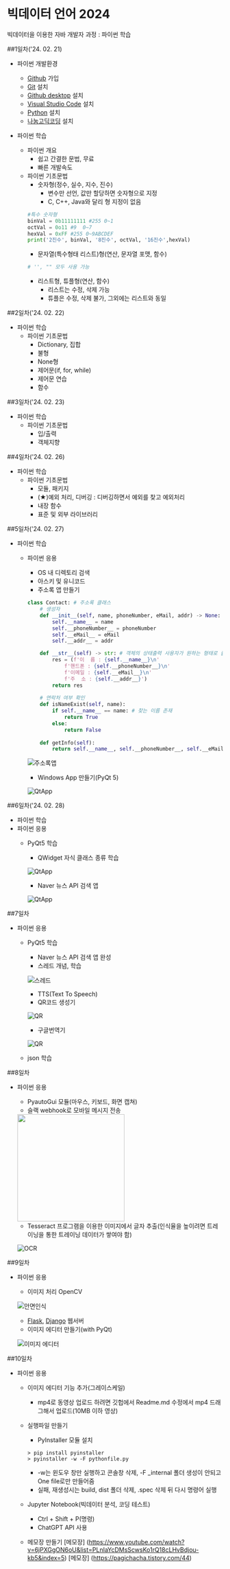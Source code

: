 # 빅데이터 언어 2024
빅데이터을 이용한 자바 개발자 과정 : 파이썬 학습

##1일차('24. 02. 21)
- 파이썬 개발환경
    - [Github](https://github.com/) 가입
    - [Git](https://git-scm.com/) 설치
    - [Github desktop](https://desktop.github.com/) 설치
    - [Visual Studio Code](https://code.visualstudio.com/) 설치
    - [Python](https://www.python.org/) 설치
    - [나눔고딕코딩](https://github.com/naver/nanumfont) 설치

- 파이썬 학습
    - 파이썬 개요
        - 쉽고 간결한 문법, 무료
        - 빠른 개발속도
    - 파이썬 기초문법
        - 숫자형(정수, 실수, 지수, 진수)
            - 변수만 선언, 값만 할당하면 숫자형으로 지정
            - C, C++, Java와 달리 형 지정이 없음
        ```python
        #특수 숫자형
        binVal = 0b11111111 #255 0~1
        octVal = 0o11 #9  0~7
        hexVal = 0xFF #255 0~9ABCDEF
        print('2진수', binVal, '8진수', octVal, '16진수',hexVal)
        ```
        - 문자열(특수형태 리스트)형(연산, 문자열 포맷, 함수)
        ```python
        # '', "" 모두 사용 가능
        ```
        - 리스트형, 튜플형(연산, 함수)
            - 리스트는 수정, 삭제 가능
            - 튜플은 수정, 삭제 불가, 그외에는 리스트와 동일

##2일차('24. 02. 22)
- 파이썬 학습
    - 파이썬 기초문법
        - Dictionary, 집합
        - 불형
        - None형
        - 제어문(if, for, while)
        - 제어문 연습
        - 함수

##3일차('24. 02. 23)
- 파이썬 학습
    - 파이썬 기초문법
        - 입/출력
        - 객체지향

##4일차('24. 02. 26)
- 파이썬 학습
    - 파이썬 기초문법
        - 모듈, 패키지
        - (★)예외 처리, 디버깅 : 디버깅하면서 예외를 찾고 예외처리
        - 내장 함수
        - 표준 및 외부 라이브러리

##5일차('24. 02. 27)
- 파이썬 학습
    - 파이썬 응용
        - OS 내 디렉토리 검색
        - 아스키 및 유니코드
        - 주소록 앱 만들기

        ```python
        class Contact: # 주소록 클래스
            # 생성자
            def __init__(self, name, phoneNumber, eMail, addr) -> None:
                self.__name__ = name
                self.__phoneNumber__ = phoneNumber
                self.__eMail__ = eMail
                self.__addr__ = addr

            def __str__(self) -> str: # 객체의 상태출력 사용자가 원하는 형태로 출력
                res = (f'이  름 : {self.__name__}\n'
                    f'핸드폰 : {self.__phoneNumber__}\n'
                    f'이메일 : {self.__eMail__}\n'
                    f'주  소 : {self.__addr__}')
                return res
                
            # 연락처 여부 확인
            def isNameExist(self, name):
                if self.__name__ == name: # 찾는 이름 존재
                    return True
                else:
                    return False
                
            def getInfo(self):
                return self.__name__, self.__phoneNumber__, self.__eMail__, self.__addr__
        ```

        ![주소록앱](https://raw.githubusercontent.com/vinca0224/JavaBigData2024/main/images/bigdata01.gif)

        - Windows App 만들기(PyQt 5)

        ![QtApp](https://raw.githubusercontent.com/vinca0224/JavaBigData2024/main/images/bigdata02.png)

##6일차('24. 02. 28)
- 파이썬 학습
- 파이썬 응용
    - PyQt5 학습
        - QWidget 자식 클래스 종류 학습

        ![QtApp](https://raw.githubusercontent.com/vinca0224/JavaBigData2024/main/images/bigdata03.png)

        - Naver 뉴스 API 검색 앱

        ![QtApp](https://raw.githubusercontent.com/vinca0224/JavaBigData2024/main/images/bigdata04.png)

##7일차
- 파이썬 응용
     - PyQt5 학습
        - Naver 뉴스 API 검색 앱 완성
        - 스레드 개념, 학습

        ![스레드](https://raw.githubusercontent.com/vinca0224/JavaBigData2024/main/images/bigdata05.png)
            
        - TTS(Text To Speech)
        - QR코드 생성기

         ![QR](https://raw.githubusercontent.com/vinca0224/JavaBigData2024/main/images/bigdata06.png)
            
         - 구글번역기

        ![QR](https://raw.githubusercontent.com/vinca0224/JavaBigData2024/main/images/bigdata07.png)

    - json 학습

##8일차
- 파이썬 응용
    - PyautoGui 모듈(마우스, 키보드, 화면 캡쳐)
    - 슬랙 webhook로 모바일 메시지 전송

    <!-- ![slack](https://raw.githubusercontent.com/vinca0224/JavaBigData2024/main/images/bigdata08.png) -->
    <!-- html 태그로 이미지를 삽입하면 문제 없음 -->
    <img src="https://raw.githubusercontent.com/vinca0224/JavaBigData2024/main/images/bigdata08.png" width=250>

    - Tesseract 프로그램을 이용한 이미지에서 글자 추출(인식율을 높이려면 트레이닝을 통한 트레이닝 데이터가 쌓여야 함)

    ![OCR](https://raw.githubusercontent.com/vinca0224/JavaBigData2024/main/images/bigdata09.png)

##9일차
- 파이썬 응용
    - 이미지 처리 OpenCV

    ![안면인식](https://raw.githubusercontent.com/vinca0224/JavaBigData2024/main/images/bigdata10.gif)

    - [Flask](https://flask-docs-kr.readthedocs.io/ko/latest/index.html), [Django](https://developer.mozilla.org/ko/docs/Learn/Server-side/Django) 웹서버
    - 이미지 에디터 만들기(with PyQt)

    ![이미지 에디터](https://raw.githubusercontent.com/vinca0224/JavaBigData2024/main/images/bigdata11.gif)
    
##10일차
- 파이썬 응용
    - 이미지 에디터 기능 추가(그레이스케일)
        - mp4로 동영상 업로드 하려면 깃헙에서 Readme.md 수정에서 mp4 드래그해서 업로드(10MB 이하 영상)
    - 실행파일 만들기
        - PyInstaller 모듈 설치
        ```shell
        > pip install pyinstaller
        > pyinstaller -w -F pythonfile.py
        ```
        - -w는 윈도우 창만 실행하고 콘솔창 삭제, -F _internal 폴더 생성이 안되고 One file로만 만들어줌
        - 실패, 재생성시는 build, dist 폴더 삭제, .spec 삭제 뒤 다시 명령어 실행

    - Jupyter Notebook(빅데이터 분석, 코딩 테스트)
        - Ctrl + Shift + P(명령)
        - ChatGPT API 사용
    
    - 메모장 만들기
    [메모장] (https://www.youtube.com/watch?v=6jPXGgON6oU&list=PLnIaYcDMsScwsKo1rQ18cLHvBdjou-kb5&index=5)
    [메모장] (https://pagichacha.tistory.com/44)
    
    